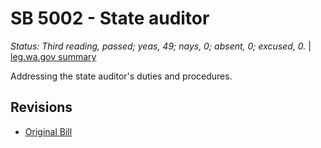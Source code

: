 # SB 5002 - State auditor
*Status: Third reading, passed; yeas, 49; nays, 0; absent, 0; excused, 0.* | [leg.wa.gov summary](https://app.leg.wa.gov/billsummary?BillNumber=5002&Year=2021)

Addressing the state auditor's duties and procedures.

## Revisions
* [Original Bill](1/)